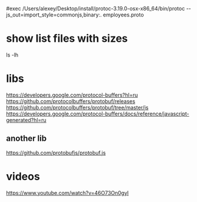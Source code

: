 #exec
/Users/alexey/Desktop/install/protoc-3.19.0-osx-x86_64/bin/protoc --js_out=import_style=commonjs,binary:. employees.proto

# show list files with sizes
ls -lh

# libs
https://developers.google.com/protocol-buffers?hl=ru
https://github.com/protocolbuffers/protobuf/releases
https://github.com/protocolbuffers/protobuf/tree/master/js
https://developers.google.com/protocol-buffers/docs/reference/javascript-generated?hl=ru

## another lib
https://github.com/protobufjs/protobuf.js

# videos
https://www.youtube.com/watch?v=46O73On0gyI